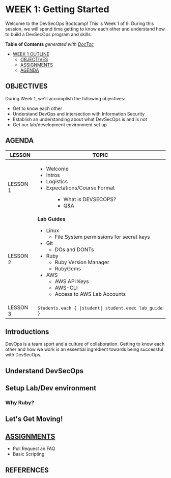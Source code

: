 # WEEK 1: Getting Started
Welcome to the DevSecOps Bootcamp! This is Week 1 of 9.  During this session, we will spend time getting to know each other and understand how to build a DevSecOps program and skills.

<!-- START doctoc generated TOC please keep comment here to allow auto update -->
<!-- DON'T EDIT THIS SECTION, INSTEAD RE-RUN doctoc TO UPDATE -->
**Table of Contents**  *generated with [DocToc](https://github.com/thlorenz/doctoc)*

- [WEEK 1 OUTLINE](#week-1-outline)
  - [OBJECTIVES](#objectives)
  - [ASSIGNMENTS](#assignments)
  - [AGENDA](#agenda)

<!-- END doctoc generated TOC please keep comment here to allow auto update -->

## OBJECTIVES
 During Week 1, we'll accomplish the following objectives:
 
 * Get to know each other
 * Understand DevOps and intersection with Information Security
 * Establish an understanding about what DevSecOps is and is not 
 * Get our lab/development environment set up

## AGENDA
LESSON | TOPIC
---|---
LESSON 1| <ul><li>Welcome</li><li>Intros</li><li>Logistics</li><li>Expectations/Course Format</li><ul><ul><li>What is DEVSECOPS?</li><li>Q&A</li></ul>
LESSON 2 | **Lab Guides** <ul><li>Linux<ul><li>File System permissions for secret keys</li></ul></li><li>Git<ul><li>DOs and DONTs</li></ul></li><li>Ruby<ul><li>Ruby Version Manager</li><li>RubyGems</li></ul></li><li>AWS<ul><li>AWS API Keys</li><li>AWS-CLI</li><li>Access to AWS Lab Accounts</li></ul></li></ul>
LESSON 3 | <code>Students.each { &#124;student&#124; student.exec lab_guide }</code>

## Introductions
DevOps is a team sport and a culture of collaboration.  Getting to know each other and how we work is an essential ingredient towards being successful with DevSecOps.  

## Understand DevSecOps

## Setup Lab/Dev environment

### Why Ruby?

## Let's Get Moving!

## [ASSIGNMENTS](ASSIGNMENTS.md)
- Pull Request an FAQ
- Basic Scripting

## REFERENCES

